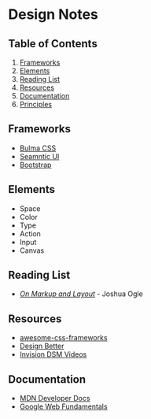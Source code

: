# Design Notes

## Table of Contents

1. [Frameworks](#frameworks)
2. [Elements](#elements)
3. [Reading List](#reading-list)
4. [Resources](#resources)
5. [Documentation](#documentation)
6. [Principles](principles.md)

## Frameworks

- [Bulma CSS](https://bulma.io/)
- [Seamntic UI](https://semantic-ui.com/)
- [Bootstrap](https://getbootstrap.com/)

## Elements

- Space
- Color
- Type
- Action
- Input
- Canvas

## Reading List

- [_On Markup and Layout_](https://thoughtbot.com/blog/on-markup-and-layout) - Joshua Ogle

## Resources

- [awesome-css-frameworks](https://github.com/troxler/awesome-css-frameworks)
- [Design Better](https://www.designbetter.co/)
- [Invision DSM Videos](https://www.invisionapp.com/design-system-manager/expert-advice)

## Documentation

- [MDN Developer Docs](https://developer.mozilla.org/en-US/docs/Web)
- [Google Web Fundamentals](https://developers.google.com/web/fundamentals/)
